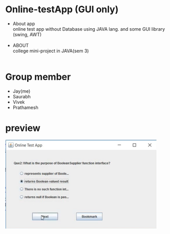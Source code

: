 # Online-testApp (GUI only) 

- About app
<br> online test app without Database using JAVA lang. and some GUI library (swing, AWT)<br><br>
- ABOUT
<br>college mini-project in JAVA(sem 3)
<br><br>
# Group member
- Jay(me)
- Saurabh
- Vivek
- Prathamesh

# preview
![image](https://github.com/jay-2000/Online-testApp/blob/main/preview.png)

